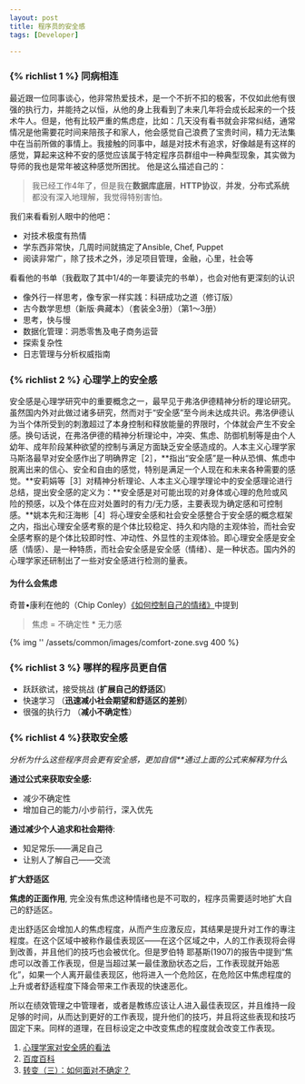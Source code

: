 ```yaml
---
layout: post
title: 程序员的安全感
tags: [Developer]

---
```


### {% richlist 1 %} 同病相连

最近跟一位同事谈心，他非常热爱技术，是一个不折不扣的极客，不仅如此他有很强的执行力，并能持之以恒，从他的身上我看到了未来几年将会成长起来的一个技术牛人。但是，他有比较严重的焦虑症，比如：几天没有看书就会非常纠结，通常情况是他需要花时间来陪孩子和家人，他会感觉自己浪费了宝贵时间，精力无法集中在当前所做的事情上。我接触的同事中，越是对技术有追求，好像越是有这样的感觉，算起来这种不安的感觉应该属于特定程序员群组中一种典型现象，其实做为导师的我也是常年被这种感觉所困扰。
他是这么描述自己的：
> 我已经工作4年了，但是我在**数据库底层**，**HTTP协议**，**并发**，**分布式系统**都没有深入地理解，我觉得特别害怕。

我们来看看别人眼中的他吧：

* 对技术极度有热情
* 学东西非常快，几周时间就搞定了Ansible, Chef, Puppet
* 阅读非常广，除了技术之外，涉足项目管理，金融，心里，社会等

看看他的书单（我截取了其中1/4的一年要读完的书单），也会对他有更深刻的认识

* 像外行一样思考，像专家一样实践：科研成功之道（修订版）
* 古今数学思想（新版·典藏本）（套装全3册）（第1～3册）
* 思考，快与慢
* 数据化管理：洞悉零售及电子商务运营
* 探索复杂性
* 日志管理与分析权威指南


### {% richlist 2 %} 心理学上的安全感

安全感是心理学研究中的重要概念之一，最早见于弗洛伊德精神分析的理论研究。虽然国内外对此做过诸多研究，然而对于“安全感”至今尚未达成共识。弗洛伊德认为当个体所受到的刺激超过了本身控制和释放能量的界限时，个体就会产生不安全感。换句话说，在弗洛伊德的精神分析理论中，冲突、焦虑、防御机制等是由个人幼年、成年阶段某种欲望的控制与满足方面缺乏安全感造成的。人本主义心理学家马斯洛最早对安全感作出了明确界定［2］，**指出“安全感”是一种从恐惧、焦虑中脱离出来的信心、安全和自由的感觉，特别是满足一个人现在和未来各种需要的感觉。**安莉娟等［3］对精神分析理论、人本主义心理学理论中的安全感理论进行总结，提出安全感的定义为：**安全感是对可能出现的对身体或心理的危险或风险的预感，以及个体在应对处置时的有力/无力感，主要表现为确定感和可控制感。**姚本先和汪海彬［4］将心理安全感和社会安全感整合于安全感的概念框架之内，指出心理安全感考察的是个体比较稳定、持久和内隐的主观体验，而社会安全感考察的是个体比较即时性、冲动性、外显性的主观体验。即心理安全感是安全感（情感）、是一种特质，而社会安全感是安全感（情绪）、是一种状态。国内外的心理学家还研制出了一些对安全感进行检测的量表。

#### 为什么会焦虑
奇普•康利在他的（Chip Conley）[《如何控制自己的情绪》](http://book.douban.com/subject/25765450/)中提到

>焦虑 = 不确定性 * 无力感

{% img '' /assets/common/images/comfort-zone.svg 400 %}

### {% richlist 3 %} 哪样的程序员更自信
* 跃跃欲试，接受挑战 (**扩展自己的舒适区**)
* 快速学习 （**迅速减小社会期望和舒适区的差别**）
* 很强的执行力 （**减小不确定性**）

### {% richlist 4 %}获取安全感
_分析为什么这些程序员会更有安全感，更加自信**通过上面的公式来解释为什么_

**通过公式来获取安全感:**

* 减少不确定性
* 增加自己的能力/小步前行，深入优先

**通过减少个人追求和社会期待**:

* 知足常乐——满足自己
* 让别人了解自己——交流

**扩大舒适区**

**焦虑的正面作用**, 完全没有焦虑这种情绪也是不可取的，程序员需要适时地扩大自己的舒适区。

走出舒适区会增加人的焦虑程度，从而产生应激反应，其结果是提升对工作的專注程度。在这个区域中被称作最佳表现区——在这个区域之中，人的工作表现将会得到改善，并且他们的技巧也会被优化。但是罗伯特 耶基斯(1907)的报告中提到“焦虑可以改善工作表现，但是当超过某一最佳激励状态之后，工作表现就开始恶化”，如果一个人离开最佳表现区，他将进入一个危险区，在危险区中焦虑程度的上升或者舒适程度下降会带来工作表现的快速恶化。

所以在绩效管理之中管理者，或者是教练应该让人进入最佳表现区，并且维持一段足够的时间，从而达到更好的工作表现，提升他们的技巧，并且将这些表现和技巧固定下来。同样的道理，在目标设定之中改变焦虑的程度就会改变工作表现。

1. [心理学家对安全感的看法](http://xljk.ahut.edu.cn/info/1007/2233.htm)
2. [百度百科](http://baike.baidu.com/subview/182051/5245135.htm)
3. [转变（三）：如何面对不确定？](http://daily.zhihu.com/story/7093126)